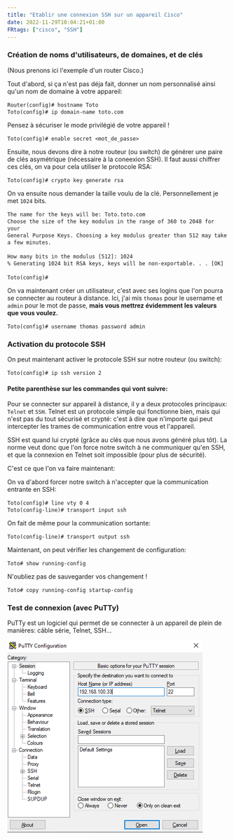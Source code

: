 ```yaml
---
title: "Etablir une connexion SSH sur un appareil Cisco"
date: 2022-11-29T10:04:21+01:00
FRtags: ["cisco", "SSH"]
---
```


### Création de noms d'utilisateurs, de domaines, et de clés ###

(Nous prenons ici l'exemple d'un router Cisco.)

Tout d'abord, si ça n'est pas déja fait, donner un nom personnalisé ainsi qu'un nom de domaine à votre appareil:

```
Router(config)# hostname Toto
Toto(config)# ip domain-name toto.com

```
Pensez à sécuriser le mode privilégié de votre appareil ! 

```
Toto(config)# enable secret <mot_de_passe>
```
Ensuite, nous devons dire à notre routeur (ou switch) de générer une paire de clés asymétrique (nécessaire à la coneexion SSH).
Il faut aussi chiffrer ces clés, on va pour cela utiliser le protocole RSA:

```
Toto(config)# crypto key generate rsa
```
On va ensuite nous demander la taille voulu de la clé. Personnellement je met `1024` bits.

```
The name for the keys will be: Toto.toto.com
Choose the size of the key modulus in the range of 360 to 2048 for your
General Purpose Keys. Choosing a key modulus greater than 512 may take a few minutes.

How many bits in the modulus [512]: 1024
% Generating 1024 bit RSA keys, keys will be non-exportable. . . [OK]

Toto(config)# 

```
On va maintenant créer un utilisateur, c'est avec ses logins que l'on pourra se connecter au routeur à distance. 
Ici, j'ai mis `thomas` pour le username et `admin` pour le mot de passe, **mais vous mettrez évidemment les valeurs que vous voulez.**

```
Toto(config)# username thomas password admin

```
### Activation du protocole SSH ###

On peut maintenant activer le protocole SSH sur notre routeur (ou switch): 

```
Toto(config)# ip ssh version 2
```
#### Petite parenthèse sur les commandes qui vont suivre: ####

Pour se connecter sur appareil à distance, il y a deux protocoles principaux: `Telnet` et `SSH`. Telnet est un protocole simple qui fonctionne bien, mais qui n'est pas du tout sécurisé et crypté: c'est à dire que n'importe qui peut intercepter les trames de communication entre vous et l'appareil.    

SSH est quand lui crypté (grâce au clés que nous avons généré plus tôt). La norme veut donc que l'on force notre switch à ne communiquer qu'en SSH, et que la connexion en Telnet soit impossible (pour plus de sécurité).

C'est ce que l'on va faire maintenant: 

On va d'abord forcer notre switch à n'accepter que la communication entrante en SSH: 
```
Toto(config)# line vty 0 4
Toto(config-line)# transport input ssh

```
On fait de même pour la communication sortante: 
```
Toto(config-line)# transport output ssh
```

Maintenant, on peut vérifier les changement de configuration:

```
Toto# show running-config

```

N'oubliez pas de sauvegarder vos changement ! 

```
Toto# copy running-config startup-config 

```

### Test de connexion (avec PuTTy) ##

PuTTy est un logiciel qui permet de se connecter à un appareil de plein de manières: câble série, Telnet, SSH...

![putty](/images/putty.PNG)




